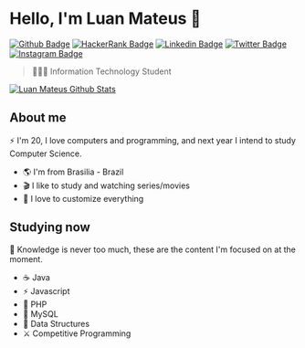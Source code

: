 # Hello, I'm Luan Mateus 🐧

[![Github Badge](https://img.shields.io/badge/-Github-000?style=flat-square&logo=Github&logoColor=white&link=https://github.com/luanmateuz)](https://github.com/luanmateuz)
[![HackerRank Badge](https://img.shields.io/badge/-HackerRank-%234dc966?style=flat-square&logo=HackerRank&logoColor=white&link=https://www.hackerrank.com/luanmateuz)](https://www.hackerrank.com/luanmateuz)
[![Linkedin Badge](https://img.shields.io/badge/-LinkedIn-blue?style=flat-square&logo=Linkedin&logoColor=white&link=https://www.linkedin.com/in/luanmateuz/)](https://www.linkedin.com/in/luanmateuz/)
[![Twitter Badge](https://img.shields.io/badge/-Twitter-1ca0f1?style=flat-square&labelColor=1ca0f1&logo=twitter&logoColor=white&link=https://twitter.com/luanmateuz)](https://twitter.com/luanmateuz)
[![Instagram Badge](https://img.shields.io/badge/-Instagram-%23fb3958?style=flat-square&labelColor=%23fb3958&logo=instagram&logoColor=FFFFFF&link=https://www.instagram.com/luanmateuzz/)](https://www.instagram.com/luanmateuzz/)

>👨🏻‍💻 Information Technology Student

[![Luan Mateus Github Stats](https://github-readme-stats.vercel.app/api?username=luanmateuz&show_icons=true&theme=dark&bg_color=0d1117&hide_border=true)](https://github.com/luanmateuz)

## About me 

⚡️ I'm 20, I love computers and programming, and next year I intend to study Computer Science.


- 🌎 I'm from Brasilia - Brazil
- 🎬 I like to study and watching series/movies
- 💎 I love to customize everything

## Studying now

📝 Knowledge is never too much, these are the content I'm focused on at the moment.

- ☕️ Java
- ⚡️ Javascript
- 🐘 PHP
- 🐬 MySQL
- 🎲 Data Structures
- ⚔️ Competitive Programming